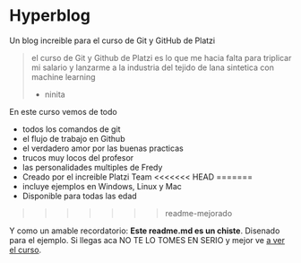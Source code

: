 # Hyperblog
Un blog increible para el curso de Git y GitHub de Platzi
> el curso de Git y Github de Platzi es lo que me hacia falta para triplicar mi salario y lanzarme a la industria del tejido de lana sintetica con machine learning
> - ninita

En este curso vemos de todo
* todos los comandos de git
* el flujo de trabajo en Github
* el verdadero amor por las buenas practicas
* trucos muy locos del profesor
* las personalidades multiples de Fredy
* Creado por el increible Platzi Team
<<<<<<< HEAD
=======
* incluye ejemplos en Windows, Linux y Mac
* Disponible para todas las edad
>>>>>>> readme-mejorado

Y como un amable recordatorio: **Este readme.md es un chiste**. Disenado para el ejemplo. Si llegas aca NO TE LO TOMES EN SERIO y mejor ve [a ver el curso](http://platzi.com "a ver el curso").
